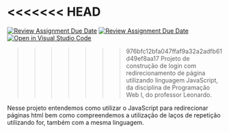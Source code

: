 <<<<<<< HEAD
=======
[![Review Assignment Due Date](https://classroom.github.com/assets/deadline-readme-button-24ddc0f5d75046c5622901739e7c5dd533143b0c8e959d652212380cedb1ea36.svg)](https://classroom.github.com/a/gxvVr157)
[![Review Assignment Due Date](https://classroom.github.com/assets/deadline-readme-button-24ddc0f5d75046c5622901739e7c5dd533143b0c8e959d652212380cedb1ea36.svg)](https://classroom.github.com/a/td1d0vai)
[![Open in Visual Studio Code](https://classroom.github.com/assets/open-in-vscode-718a45dd9cf7e7f842a935f5ebbe5719a5e09af4491e668f4dbf3b35d5cca122.svg)](https://classroom.github.com/online_ide?assignment_repo_id=11364629&assignment_repo_type=AssignmentRepo)

>>>>>>> 976bfc12bfa047ffaf9a32a2adfb61d49ef8aa17
Projeto de construção de login com redirecionamento de página utilizando linguagem JavaScript, da disciplina de Programação Web I, do professor Leonardo.

Nesse projeto entendemos como utilizar o JavaScript para redirecionar páginas html bem como compreendemos a utilização de laços de repetição utilizando for, também com a mesma linguagem.